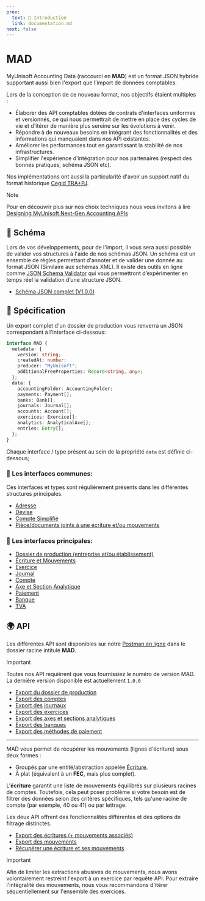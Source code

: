 ```yaml
---
prev:
  text: 🐤 Introduction
  link: documentation.md
next: false
---
```


# MAD

MyUnisoft Accounting Data (raccourci en **MAD**) est un format JSON hybride supportant aussi bien l'export que l'import de données comptables.

Lors de la conception de ce nouveau format, nos objectifs étaient multiples :

- Élaborer des API comptables dotées de contrats d'interfaces uniformes et versionnés, ce qui nous permettrait de mettre en place des cycles de vie et d'itérer de manière plus sereine sur les évolutions à venir.
- Répondre à de nouveaux besoins en intégrant des fonctionnalités et des informations qui manquaient dans nos API existantes.
- Améliorer les performances tout en garantissant la stabilité de nos infrastructures.
- Simplifier l'expérience d'intégration pour nos partenaires (respect des bonnes pratiques, schéma JSON etc).

Nos implémentations ont aussi la particularité d'avoir un support natif du format historique <a href="https://github.com/MyUnisoft/api-partenaires/blob/main/docs/MAD/TRA.pdf" target="_blank">Cegid TRA+PJ</a>.

> [!NOTE]
> Pour en découvrir plus sur nos choix techniques nous vous invitons à lire [Designing MyUnisoft Next-Gen Accounting APIs](https://dev.to/fraxken/designing-myunisoft-next-gen-accounting-apis-1mn)

## 📜 Schéma

Lors de vos développements, pour de l'import, il vous sera aussi possible de valider vos structures à l'aide de nos schémas JSON. ​Un schéma est un ensemble de règles permettant d'annoter et de valider une donnée au format JSON (Similaire aux schémas XML). Il existe des outils en ligne comme [JSON Schema Validator](https://www.jsonschemavalidator.net/) qui vous permettront d’expérimenter en temps réel la validation d’une structure JSON.​

- <a href="https://github.com/MyUnisoft/api-partenaires/blob/main/docs/MAD/specs/v1.0.0/schema.json" target="_blank">Schéma JSON complet (V1.0.0)</a>

## 📑 Spécification

Un export complet d'un dossier de production vous renverra un JSON correspondant à l'interface ci-dessous:
```ts
interface MAD {
  metadata: {
    version: string;
    createdAt: number;
    producer: "MyUnisoft";
    additionalFreeProperties: Record<string, any>;
  };
  data: {
    accountingFolder: AccountingFolder;
    payments: Payment[];
    banks: Bank[];
    journals: Journal[];
    accounts: Account[];
    exercices: Exercice[];
    analytics: AnalyticalAxe[];
    entries: Entry[];
  };
}
```

Chaque interface / type présent au sein de la propriété `data` est définie ci-dessous;

### 👯 Les interfaces communes:
Ces interfaces et types sont régulièrement présents dans les différentes structures principales.

- [Adresse](./specs/v1.0.0/address.md)
- [Devise](./specs/v1.0.0/currency.md)
- [Compte Simplifié](./specs/v1.0.0/simplifiedAccount.md)
- [Pièce/documents joints à une écriture et/ou mouvements](./specs/v1.0.0/attachment.md)

### 💃 Les interfaces principales:
- [Dossier de production (entreprise et/ou établissement)](./specs/v1.0.0/accountingFolder.md)
- [Écriture et Mouvements](./specs/v1.0.0/entries.md)
- [Exercice](./specs/v1.0.0/exercice.md)
- [Journal](./specs/v1.0.0/journal.md)
- [Compte](./specs/v1.0.0/account.md)
- [Axe et Section Analytique](./specs/v1.0.0/analytic.md)
- [Paiement](./specs/v1.0.0/payment.md)
- [Banque](./specs/v1.0.0/bank.md)
- <Badge type="tip" text="beta" /> [TVA](./specs/v1.0.0/vat.md)

## 🌍 API

Les différentes API sont disponibles sur notre [Postman en ligne](https://docs.api.myunisoft.fr/) dans le dossier racine intitulé **MAD**.

> [!IMPORTANT]
> Toutes nos API requièrent que vous fournissiez le numéro de version MAD. La dernière version disponible est actuellement `1.0.0`

- [Export du dossier de production](./api/accountingFolder.md)
- [Export des comptes](./api/account.md)
- [Export des journaux](./api/journal.md)
- [Export des exercices](./api/exercice.md)
- [Export des axes et sections analytiques](./api/analytic.md)
- [Export des banques](./api/bank.md)
- [Export des méthodes de paiement](./api/payment.md)

---

MAD vous permet de récupérer les mouvements (lignes d'écriture) sous deux formes :

- Groupés par une entité/abstraction appelée [Écriture](https://www.compta-facile.com/qu-est-ce-qu-une-ecriture-comptable/).
- À plat (équivalent à un **FEC**, mais plus complet).

L'**écriture** garantit une liste de mouvements équilibrés sur plusieurs racines de comptes. Toutefois, cela peut poser problème si votre besoin est de filtrer des données selon des critères spécifiques, tels qu'une racine de compte (par exemple, 40 ou 41) ou par lettrage.

Les deux API offrent des fonctionnalités différentes et des options de filtrage distinctes.

- [Export des écritures (+ mouvements associés)](./api/entries.md)
- [Export des mouvements](./api/movements.md)
- [Récupérer une écriture et ses mouvements](./api/entry.md)

> [!IMPORTANT]
> Afin de limiter les extractions abusives de mouvements, nous avons volontairement restreint l'export à un exercice par requête API.
> Pour extraire l'intégralité des mouvements, nous vous recommandons d'itérer séquentiellement sur l'ensemble des exercices.
